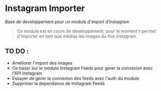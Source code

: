 # Instagram Importer

Base de developpement pour un module d'import d'Instagram  

> Ce module est en cours de developpement, pour le moment il permet d'importer en tant que médias les images du flux instagram.

## TO DO :  
- Ameliorer l'import des images
- Ce baser sur le module Instagram Feeds pour gerer la connexion avec l'API instagram
- Essayer de gerer la connexion des feeds avec l'auth du module
- Supprimer la dependance de Instagram Feeds
